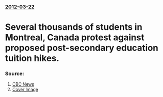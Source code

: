 ### [2012-03-22](/news/2012/03/22/index.md)

# Several thousands of students in Montreal, Canada protest against proposed post-secondary education tuition hikes. 




### Source:

1. [CBC News](http://www.cbc.ca/news/canada/montreal/story/2012/03/22/montreal-student-protests.html)
1. [Cover Image](https://i.cbc.ca/1.1922645.1381033765!/httpImage/image.jpg_gen/derivatives/16x9_1180/hi-protest-22-new-again.jpg)
